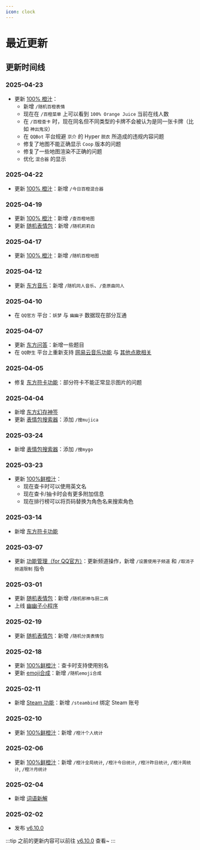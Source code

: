 ```yaml
---
icon: clock
---
```


# 最近更新

## 更新时间线

### 2025-04-23

- 更新 [100% 橙汁](../function/query/orange_juice.md)：
  - 新增 `/随机百橙表情`
  - 现在在 `/百橙菜单` 上可以看到 `100% Orange Juice` 当前在线人数
  - 在 `/百橙查卡` 时，现在同名但不同类型的卡牌不会被认为是同一张卡牌（比如 `神出鬼没`）
  - 在 `QQBot` 平台规避 `京介` 的 Hyper `脱衣` 所造成的违规内容问题
  - 修复了地图不能正确显示 `Coop` 版本的问题
  - 修复了一些地图渲染不正确的问题
  - 优化 `混合器` 的显示

### 2025-04-22

- 更新 [100% 橙汁](../function/query/orange_juice.md)：新增 `/今日百橙混合器`

### 2025-04-19

- 更新 [100% 橙汁](../function/query/orange_juice.md)：新增 `/查百橙地图`
- 更新 [随机表情包](../function/img/random_meme.md)：新增 `/随机莉莉白`

### 2025-04-17

- 更新 [100% 橙汁](../function/query/orange_juice.md)：新增 `/随机百橙地图`

### 2025-04-12

- 更新 [东方音乐](../function/touhou/touhou_music.md)：新增 `/随机同人音乐`、`/查原曲同人`

### 2025-04-10

- 在 `QQ官方` 平台：`妖梦` 与 `幽幽子` 数据现在部分互通

### 2025-04-07

- 更新 [东方问答](../function/touhou/touhou_quiz.md)：新增一些题目
- 在 `QQ野生` 平台上重新支持 [网易云音乐功能](../function/useful/ncm_plugin.md) 与 [其他点歌相关](../function/useful/music.md)

### 2025-04-05

- 修复 [东方符卡功能](../function/touhou/touhou_spellcard.md)：部分符卡不能正常显示图片的问题

### 2025-04-04

- 新增 [东方幻存神签](../function/touhou/touhou_genson_shinju.md)
- 更新 [表情包搜索器](../function/img/meme_searcher.md)：添加 `/搜mujica`

### 2025-03-24

- 新增 [表情包搜索器](../function/img/meme_searcher.md)：添加 `/搜mygo`

### 2025-03-23

- 更新 [100%鲜橙汁](../function/query/orange_juice.md)：
  - 现在查卡时可以使用英文名
  - 现在查卡/抽卡时会有更多附加信息
  - 现在排行榜可以将页码替换为角色名来搜索角色

### 2025-03-14

- 新增 [东方符卡功能](../function/touhou/touhou_spellcard.md)

### 2025-03-07

- 更新 [功能管理（for QQ官方）](../function/admin/plugin_manager_bot.md)：更新频道操作，新增 `/设置使用子频道` 和 `/取消子频道限制` 指令

### 2025-03-01

- 更新 [随机表情包](../function/img/random_meme.md)：新增 `/随机邪神与厨二病`
- 上线 [幽幽子小程序](https://m.q.qq.com/a/s/d58a856a4d9d268aa5bc43caf1839723)

### 2025-02-19

- 更新 [随机表情包](../function/img/random_meme.md)：新增 `/随机分类表情包`

### 2025-02-18

- 更新 [100%鲜橙汁](../function/query/orange_juice.md)：查卡时支持使用别名
- 更新 [emoji合成](../function/play/emoji_mix.md)：新增 `/随机emoji合成`

### 2025-02-11

- 新增 [Steam 功能](../function/query/steam.md)：新增 `/steambind` 绑定 Steam 账号

### 2025-02-10

- 更新 [100%鲜橙汁](../function/query/orange_juice.md)：新增 `/橙汁个人统计`

### 2025-02-06

- 更新 [100%鲜橙汁](../function/query/orange_juice.md)：新增 `/橙汁全局统计`, `/橙汁今日统计`, `/橙汁昨日统计`, `/橙汁周统计`, `/橙汁月统计`

### 2025-02-04

- 新增 [词语新解](../function/play/modern_word.md)

### 2025-02-02

- 发布 [v6.10.0](./v6.10.0.md)

:::tip
之前的更新内容可以前往 [v6.10.0](./v6.10.0.md) 查看~
:::
